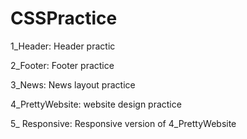 # CSSPractice

1_Header: Header practic

2_Footer: Footer practice

3_News: News layout practice

4_PrettyWebsite: website design practice

5_ Responsive: Responsive version of 4_PrettyWebsite
